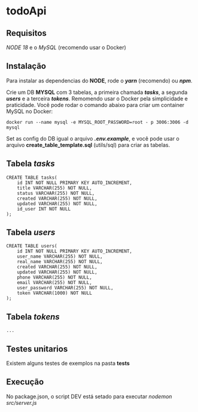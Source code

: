 # todoApi

## Requisitos
_NODE 18_ e o _MySQL_ (recomendo usar o Docker)

## Instalação
Para instalar as dependencias do **NODE**, rode o **_yarn_** (recomendo) ou **_npm_**.

Crie um DB **MYSQL** com 3 tabelas, a primeira chamada **_tasks_**, a segunda **_users_** e a terceira **_tokens_**.
Remomendo usar o Docker pela simplicidade e praticidade.
Você pode rodar o comando abaixo para criar um container MySQL no Docker:

```
docker run --name mysql -e MYSQL_ROOT_PASSWORD=root - p 3006:3006 -d mysql
```

Set as config do DB igual o arquivo **_.env.example_**, e você pode usar o arquivo ****create_table_template.sql**** (utils/sql) para criar as tabelas.

## Tabela **_tasks_**
```
CREATE TABLE tasks(  
    id INT NOT NULL PRIMARY KEY AUTO_INCREMENT,
    title VARCHAR(255) NOT NULL,
    status VARCHAR(255) NOT NULL,
    created VARCHAR(255) NOT NULL,
    updated VARCHAR(255) NOT NULL,
    id_user INT NOT NULL
);
```

## Tabela _users_
```
CREATE TABLE users(  
    id INT NOT NULL PRIMARY KEY AUTO_INCREMENT,
    user_name VARCHAR(255) NOT NULL,
    real_name VARCHAR(255) NOT NULL,
    created VARCHAR(255) NOT NULL,
    updated VARCHAR(255) NOT NULL,
    phone VARCHAR(255) NOT NULL,
    email VARCHAR(255) NOT NULL,
    user_password VARCHAR(255) NOT NULL,
    token VARCHAR(1000) NOT NULL
);
```

## Tabela _tokens_
```
...
```

## Testes unitarios
Existem alguns testes de exemplos na pasta ****tests****

## Execução
No package.json, o script DEV está setado para executar _nodemon src/server.js_
